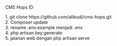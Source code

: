 <p>CMS Hops ID</p>
<p>1. git clone https://github.com/alibudi/cms-hops.git
<br>
2. Composer update
<br>
3. rename .env.example menjadi .env
<br>
4. php artisan key:generate
<br>
5. jalanan web dengan php artisan serve

</p>

